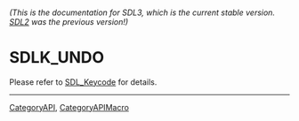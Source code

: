 ###### (This is the documentation for SDL3, which is the current stable version. [SDL2](https://wiki.libsdl.org/SDL2/) was the previous version!)
# SDLK_UNDO

Please refer to [SDL_Keycode](SDL_Keycode) for details.

----
[CategoryAPI](CategoryAPI), [CategoryAPIMacro](CategoryAPIMacro)

